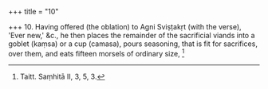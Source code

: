 +++
title = "10"

+++
10. Having offered (the oblation) to Agni Sviṣṭakṛt (with the verse), 'Ever new,' &c., he then places the remainder of the sacrificial viands into a goblet (kaṃsa) or a cup (camasa), pours seasoning, that is fit for sacrifices, over them, and eats fifteen morsels of ordinary size, [^4] 


[^4]:  Taitt. Saṃhitā II, 3, 5, 3.
